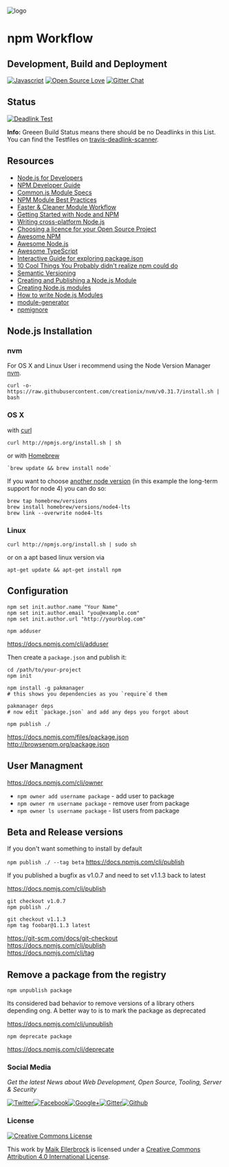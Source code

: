 ![logo](https://github.frapsoft.com/top/npm-logo.png)

# npm Workflow
## Development, Build and Deployment

[![Javascript](https://badges.frapsoft.com/javascript/code/javascript.svg?v=101)](https://github.com/ellerbrock/javascript-badges/) [![Open Source Love](https://badges.frapsoft.com/os/v1/open-source.svg?v=102)](https://github.com/ellerbrock/open-source-badge/) [![Gitter Chat](https://badges.gitter.im/frapsoft/frapsoft.svg)](https://gitter.im/frapsoft/frapsoft/)


## Status

[![Deadlink Test](https://travis-ci.org/ellerbrock/publishing-npm-packages.svg?branch=master)](https://travis-ci.org/ellerbrock/publishing-npm-packages) 

**Info:** Greeen Build Status means there should be no Deadlinks in this List.<br>
You can find the Testfiles on [travis-deadlink-scanner](https://github.com/ellerbrock/travis-deadlink-scanner).


## Resources

-   [Node.js for Developers](https://github.com/ellerbrock/node.js-for-developers)
-   [NPM Developer Guide](https://docs.npmjs.com/misc/developers)
-   [Common.js Module Specs](http://www.commonjs.org/specs/modules/1.0/)
-   [NPM Module Best Practices](https://github.com/mattdesl/module-best-practices)
-   [Faster & Cleaner Module Workflow](https://mattdesl.svbtle.com/faster-and-cleaner-modules)
-   [Getting Started with Node and NPM](https://github.com/Microsoft/nodejs-guidelines/blob/master/getting-started.md)
-   [Writing cross-platform Node.js](http://shapeshed.com/writing-cross-platform-node/)
-   [Choosing a licence for your Open Source Project](https://github.com/ellerbrock/tutorial-choosing-open-source-licence)
-   [Awesome NPM](https://github.com/sindresorhus/awesome-npm)
-   [Awesome Node.js](https://github.com/sindresorhus/awesome-nodejs)
-   [Awesome TypeScript](https://github.com/ellerbrock/awesome-typescript)
-   [Interactive Guide for exploring package.json](http://browsenpm.org/package.json)
-   [10 Cool Things You Probably didn't realize npm could do](http://blog.izs.me/post/1675072029/10-cool-things-you-probably-didnt-realize-npm-could-do)
-   [Semantic Versioning](http://semver.org/)
-   [Creating and Publishing a Node.js Module](https://quickleft.com/blog/creating-and-publishing-a-node-js-module/)
-   [Creating Node.js modules](https://docs.npmjs.com/getting-started/creating-node-modules)
-   [How to write Node.js Modules](http://www.hacksparrow.com/how-to-write-node-js-modules.html)
-   [module-generator](https://github.com/hughsk/module-generator)
-   [npmignore](https://www.npmjs.com/package/npmignore)

## Node.js Installation

### nvm

For OS X and Linux User i recommend using the Node Version Manager [nvm](https://github.com/creationix/nvm).

`curl -o- https://raw.githubusercontent.com/creationix/nvm/v0.31.7/install.sh | bash`  

### OS X

with [curl](https://curl.haxx.se/)

    curl http://npmjs.org/install.sh | sh

or with [Homebrew](http://brew.sh/)

    `brew update && brew install node`

If you want to choose [another node version](https://github.com/Homebrew/homebrew-versions) (in this example the long-term support for node 4) you can do so:

    brew tap homebrew/versions
    brew install homebrew/versions/node4-lts
    brew link --overwrite node4-lts

### Linux

    curl http://npmjs.org/install.sh | sudo sh

or on a apt based linux version via

    apt-get update && apt-get install npm

## Configuration

    npm set init.author.name "Your Name"
    npm set init.author.email "you@example.com"
    npm set init.author.url "http://yourblog.com"

    npm adduser

<https://docs.npmjs.com/cli/adduser>

Then create a `package.json` and publish it:

    cd /path/to/your-project
    npm init

    npm install -g pakmanager
    # this shows you dependencies as you `require`d them

    pakmanager deps
    # now edit `package.json` and add any deps you forgot about

    npm publish ./

<https://docs.npmjs.com/files/package.json><br>
<http://browsenpm.org/package.json>

## User Managment

<https://docs.npmjs.com/cli/owner>

-   `npm owner add username package` - add user to package  
-   `npm owner rm username package` - remove user from package
-   `npm owner ls username package` - list users from package

## Beta and Release versions

If you don't want something to install by default

`npm publish ./ --tag beta` <https://docs.npmjs.com/cli/publish>

If you published a bugfix as v1.0.7 and need to set v1.1.3 back to latest

<https://docs.npmjs.com/cli/publish>

    git checkout v1.0.7
    npm publish ./

    git checkout v1.1.3
    npm tag foobar@1.1.3 latest

<https://git-scm.com/docs/git-checkout><br>
<https://docs.npmjs.com/cli/publish><br>
<https://docs.npmjs.com/cli/tag>

## Remove a package from the registry

`npm unpublish package`

Its considered bad behavior to remove versions of a library others depending ong. A better way to is to mark the package as deprecated

<https://docs.npmjs.com/cli/unpublish>

`npm deprecate package`

<https://docs.npmjs.com/cli/deprecate>


### Social Media

*Get the latest News about Web Development, Open Source, Tooling, Server & Security*

[![Twitter](https://github.frapsoft.com/social/twitter.png)](https://twitter.com/frapsoft/)[![Facebook](https://github.frapsoft.com/social/facebook.png)](https://www.facebook.com/frapsoft/)[![Google+](https://github.frapsoft.com/social/google-plus.png)](https://plus.google.com/116540931335841862774)[![Gitter](https://github.frapsoft.com/social/gitter.png)](https://gitter.im/frapsoft/frapsoft/)[![Github](https://github.frapsoft.com/social/github.png)](https://github.com/ellerbrock/)


### License 

<a rel="license" href="http://creativecommons.org/licenses/by/4.0/"><img alt="Creative Commons License" style="border-width:0" src="https://i.creativecommons.org/l/by/4.0/88x31.png" /></a><br />

This work by <a xmlns:cc="http://creativecommons.org/ns#" href="https://github.com/ellerbrock/" property="cc:attributionName" rel="cc:attributionURL">Maik Ellerbrock</a> is licensed under a <a rel="license" href="http://creativecommons.org/licenses/by/4.0/">Creative Commons Attribution 4.0 International License</a>.